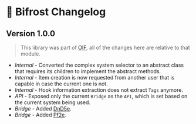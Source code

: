# 🌈 Bifrost Changelog

## Version 1.0.0
> This library was part of [OIF](https://foundryvtt.com/packages/object-interaction-fx), all of the changes here are relative to that module.
- *Internal* - Converted the complex system selector to an abstract class that requires its children to implement the abstract methods.
- *Internal* - Item creation is now requested from another user that is capable in case the current one is not.
- *Internal* - Hook information extraction does not extract `Tags` anymore.
- *API* - Exposed only the current `Bridge` as the `API`, which is set based on the current system being used.
- *Bridge* - Added [DnD5e](https://foundryvtt.com/packages/dnd5e).
- *Bridge* - Added [Pf2e](https://foundryvtt.com/packages/pf2e).

##
